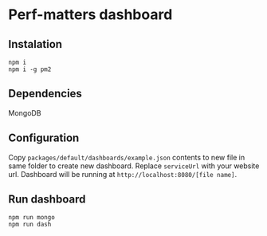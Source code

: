 # Perf-matters dashboard

## Instalation

```
npm i
npm i -g pm2
```

## Dependencies

MongoDB

## Configuration
Copy ```packages/default/dashboards/example.json``` contents to new file in same folder to create new dashboard.
Replace ```serviceUrl``` with your website url.
Dashboard will be running at
```http://localhost:8080/[file name]```.

## Run dashboard

```
npm run mongo
npm run dash
```
